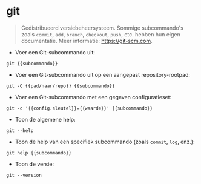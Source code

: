# git

> Gedistribueerd versiebeheersysteem.
> Sommige subcommando's zoals `commit`, `add`, `branch`, `checkout`, `push`, etc. hebben hun eigen documentatie.
> Meer informatie: <https://git-scm.com>.

- Voer een Git-subcommando uit:

`git {{subcommando}}`

- Voer een Git-subcommando uit op een aangepast repository-rootpad:

`git -C {{pad/naar/repo}} {{subcommando}}`

- Voer een Git-subcommando met een gegeven configuratieset:

`git -c '{{config.sleutel}}={{waarde}}' {{subcommando}}`

- Toon de algemene help:

`git --help`

- Toon de help van een specifiek subcommando (zoals `commit`, `log`, enz.):

`git help {{subcommando}}`

- Toon de versie:

`git --version`
